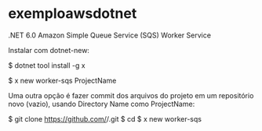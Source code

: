 # exemploawsdotnet

.NET 6.0 Amazon Simple Queue Service (SQS) Worker Service

Instalar com dotnet-new:

$ dotnet tool install -g x

$ x new worker-sqs ProjectName

Uma outra opção é fazer commit dos arquivos do projeto em um repositório novo (vazio), usando Directory Name como ProjectName:

$ git clone https://github.com/<User>/<ProjectName>.git
$ cd <ProjectName>
$ x new worker-sqs
